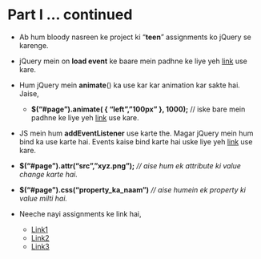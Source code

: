 # Part I … continued

- Ab hum bloody nasreen ke project ki  “**teen**” assignments ko jQuery se karenge.

- jQuery mein on **load event** ke baare mein padhne ke liye yeh [link](http://www.jquery-tutorial.net/introduction/the-ready-event/) use kare.

- Hum jQuery mein **animate**() ka use kar kar animation kar sakte hai. Jaise,

	- **$(“#page”).animate( { “left”,”100px” }, 1000);**	// iske bare mein padhne ke liye yeh [link](http://www.jquery-tutorial.net/introduction/the-ready-event/) use kare.

- JS mein hum  **addEventListener** use karte the. Magar jQuery mein hum bind ka use karte hai. Events kaise bind karte 	hai 	uske liye yeh [link](http://www.jquery-tutorial.net/events/introduction/) use kare.
- **$(“#page”).attr(“src”,”xyz.png”);** 	_// aise hum ek attribute ki value change karte hai._

- **$(“#page”).css(“property_ka_naam”)**	_// aise humein ek property ki value milti hai._
- Neeche nayi assignments ke link hai,
	- [Link1](http://codepen.io/navgurukul/full/ggGWyJ/)
	- [Link2](http://codepen.io/navgurukul/full/vgeZxq/)
	- [Link3](http://codepen.io/navgurukul/full/ZLXJWm/)


